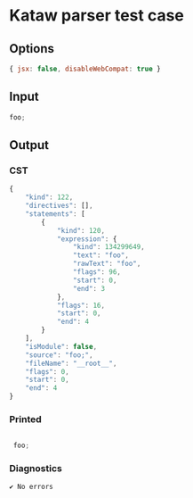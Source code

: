 # Kataw parser test case

## Options

`````js
{ jsx: false, disableWebCompat: true }
`````

## Input

`````js
foo;
`````

## Output

### CST

```javascript
{
    "kind": 122,
    "directives": [],
    "statements": [
        {
            "kind": 120,
            "expression": {
                "kind": 134299649,
                "text": "foo",
                "rawText": "foo",
                "flags": 96,
                "start": 0,
                "end": 3
            },
            "flags": 16,
            "start": 0,
            "end": 4
        }
    ],
    "isModule": false,
    "source": "foo;",
    "fileName": "__root__",
    "flags": 0,
    "start": 0,
    "end": 4
}
```

### Printed

```javascript

 foo; 
```

### Diagnostics

```javascript
✔ No errors
```

